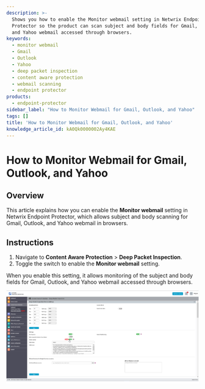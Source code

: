 ```yaml
---
description: >-
  Shows you how to enable the Monitor webmail setting in Netwrix Endpoint
  Protector so the product can scan subject and body fields for Gmail, Outlook,
  and Yahoo webmail accessed through browsers.
keywords:
  - monitor webmail
  - Gmail
  - Outlook
  - Yahoo
  - deep packet inspection
  - content aware protection
  - webmail scanning
  - endpoint protector
products:
  - endpoint-protector
sidebar_label: "How to Monitor Webmail for Gmail, Outlook, and Yahoo"
tags: []
title: 'How to Monitor Webmail for Gmail, Outlook, and Yahoo'
knowledge_article_id: kA0Qk0000002Ay4KAE
---
```


# How to Monitor Webmail for Gmail, Outlook, and Yahoo

## Overview

This article explains how you can enable the **Monitor webmail** setting in Netwrix Endpoint Protector, which allows subject and body scanning for Gmail, Outlook, and Yahoo webmail in browsers.

## Instructions

1. Navigate to **Content Aware Protection** > **Deep Packet Inspection**.  
2. Toggle the switch to enable the **Monitor webmail** setting.

When you enable this setting, it allows monitoring of the subject and body fields for Gmail, Outlook, and Yahoo webmail accessed through browsers.

![Deep Packet Inspection settings page with Monitor webmail option highlighted](images/ka0Qk000000Drsv_0EMQk00000CB41O.png)
